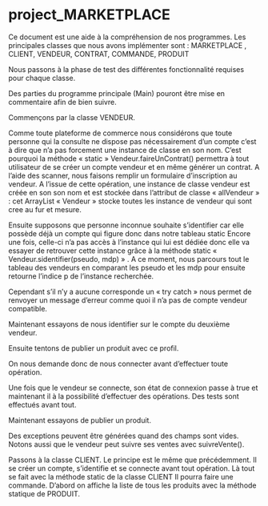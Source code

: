 # project_MARKETPLACE

Ce document est une aide à la compréhension de nos programmes. Les principales classes que nous avons implémenter sont : MARKETPLACE , CLIENT, VENDEUR, CONTRAT, COMMANDE, PRODUIT

Nous passons à la phase de test des différentes fonctionnalité requises pour chaque classe.

Des parties du programme principale (Main) pouront être mise en commentaire afin de bien suivre.

Commençons par la classe VENDEUR.

Comme toute plateforme de commerce nous considérons que toute personne qui la consulte ne dispose pas nécessairement d’un compte c’est à  dire que n’a pas forcement une instance de classe en son nom. 
C’est pourquoi la méthode « static »      Vendeur.faireUnContrat()             permettra à tout utilisateur de se créer un compte vendeur et en même générer un contrat. 
A l’aide des scanner, nous faisons remplir un formulaire d’inscription au vendeur. A l’issue de cette opération, une instance de classe vendeur est créée en son son nom et est stockée dans l’attribut de classe « allVendeur » : cet ArrayList « Vendeur » stocke toutes les instance de vendeur qui sont cree au fur et mesure.

Ensuite supposons que personne inconnue souhaite s’identifier car elle possède déjà un compte qui figure donc dans notre tableau static 
Encore une fois, celle-ci n’a pas accès à l’instance qui lui est dédiée donc elle va essayer de retrouver cette instance grâce à la méthode static « Vendeur.sidentifier(pseudo, mdp) » . A ce moment, nous parcours tout le tableau des vendeurs en comparant les pseudo et les mdp pour ensuite retourne l’indice p de l’instance recherchée.

Cependant s’il n’y a aucune corresponde un « try catch » nous permet de renvoyer un message d’erreur comme quoi il n’a pas de compte vendeur compatible.

Maintenant essayons de nous identifier sur le compte du deuxième vendeur.

Ensuite tentons de publier un produit avec ce profil.

On nous demande donc de nous connecter avant d’effectuer toute opération.

Une fois que le vendeur se connecte, son état de connexion passe à true et maintenant il à la possibilité d’effectuer des opérations. Des tests sont effectués avant tout.

Maintenant essayons de publier un produit.	

Des exceptions peuvent être générées quand des champs sont vides.
Notons aussi que le vendeur peut suivre ses ventes avec suivreVente(). 

Passons à la classe CLIENT.
Le principe est le même que précédemment. Il se créer un compte, s’identifie et se connecte avant tout opération. Là tout se fait avec la méthode static de la classe CLIENT
Il pourra faire une commande.
D’abord on affiche la liste de tous les produits avec la méthode statique de PRODUIT.



